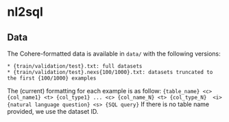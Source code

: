 # nl2sql

## Data

The Cohere-formatted data is available in `data/` with the following versions:
```
* {train/validation/test}.txt: full datasets
* {train/validation/test}.nexs{100/1000}.txt: datasets truncated to the first {100/1000} examples
```

The (current) formatting for each example is as follow: `{table_name} <c> {col_name1} <t> {col_type1} ... <c> {col_name_N} <t> {col_type_N}  <i> {natural language question} <s> {SQL query}`
If there is no table name provided, we use the dataset ID.
